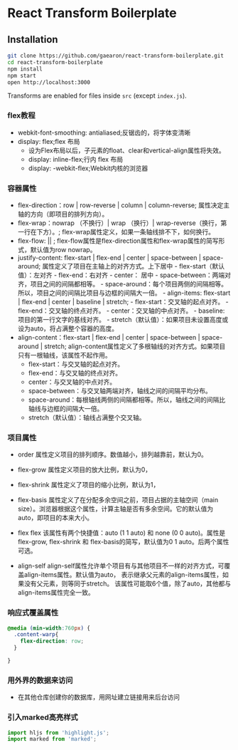 # React Transform Boilerplate

## Installation

```bash
git clone https://github.com/gaearon/react-transform-boilerplate.git
cd react-transform-boilerplate
npm install
npm start
open http://localhost:3000
```

Transforms are enabled for files inside `src` (except `index.js`).

### flex教程

- webkit-font-smoothing: antialiased;反锯齿的，将字体变清晰
- display: flex;flex 布局
  - 设为Flex布局以后，子元素的float、clear和vertical-align属性将失效。
  - display: inline-flex;行内 flex 布局
  - display: -webkit-flex;Webkit内核的浏览器

### 容器属性

  - flex-direction：row | row-reverse | column | column-reverse; 属性决定主轴的方向（即项目的排列方向）。
  - flex-wrap：nowrap （不换行）| wrap （换行）| wrap-reverse（换行，第一行在下方）。;  flex-wrap属性定义，如果一条轴线排不下，如何换行。
  - flex-flow: <flex-direction> || <flex-wrap>;  flex-flow属性是flex-direction属性和flex-wrap属性的简写形式，默认值为row nowrap。
  - justify-content: flex-start | flex-end | center | space-between | space-around;
        属性定义了项目在主轴上的对齐方式。上下居中
        - flex-start（默认值）：左对齐
        - flex-end：右对齐
        - center： 居中
        - space-between：两端对齐，项目之间的间隔都相等。
        - space-around：每个项目两侧的间隔相等。所以，项目之间的间隔比项目与边框的间隔大一倍。
        - align-items: flex-start | flex-end | center | baseline | stretch;
        - flex-start：交叉轴的起点对齐。
        -  flex-end：交叉轴的终点对齐。
        -  center：交叉轴的中点对齐。
        -  baseline: 项目的第一行文字的基线对齐。
        -  stretch（默认值）：如果项目未设置高度或设为auto，将占满整个容器的高度。
  - align-content：flex-start | flex-end | center | space-between | space-around | stretch;
      align-content属性定义了多根轴线的对齐方式。如果项目只有一根轴线，该属性不起作用。
      - flex-start：与交叉轴的起点对齐。
      - flex-end：与交叉轴的终点对齐。
      - center：与交叉轴的中点对齐。
      - space-between：与交叉轴两端对齐，轴线之间的间隔平均分布。
      - space-around：每根轴线两侧的间隔都相等。所以，轴线之间的间隔比轴线与边框的间隔大一倍。
      - stretch（默认值）：轴线占满整个交叉轴。

### 项目属性
  - order  属性定义项目的排列顺序。数值越小，排列越靠前，默认为0。

  - flex-grow  属性定义项目的放大比例，默认为0，

  - flex-shrink  属性定义了项目的缩小比例，默认为1，

  - flex-basis  属性定义了在分配多余空间之前，项目占据的主轴空间（main size）。浏览器根据这个属性，计算主轴是否有多余空间。它的默认值为auto，即项目的本来大小。

  - flex flex   该属性有两个快捷值：auto (1 1 auto) 和 none (0 0 auto)。属性是flex-grow, flex-shrink 和 flex-basis的简写，默认值为0 1 auto。后两个属性可选。

  - align-self align-self属性允许单个项目有与其他项目不一样的对齐方式，可覆盖align-items属性。默认值为auto，         表示继承父元素的align-items属性，如果没有父元素，则等同于stretch。
    该属性可能取6个值，除了auto，其他都与align-items属性完全一致。

### 响应式覆盖属性

```css
@media (min-width:760px) {
  .content-warp{
    flex-direction: row;
  }

}
```
### 用外界的数据来访问
   - 在其他仓库创建你的数据库，用网址建立链接用来后台访问

###  引入marked高亮样式
```js
import hljs from 'highlight.js';
import marked from 'marked';
```
